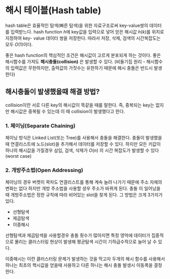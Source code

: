 # 해시 테이블(Hash table)

hash table은 효율적인 탐색(빠른 탐색)을 위한 자료구조로써 key-value쌍의 데이터를 입력받느다. hash function $h$에 key값을 입력으로 넣어 얻은 해시값 $h(k)$를 위치로 지정하여 key- value 데이터 쌍을 저장한다. 따라서 저장, 삭제, 검색의 시간복잡도는 모두 $O(1)$이다.

좋은 hash function의 핵심적인 조건은 해시값이 고르게 분포되게 하는 것이다. 좋은 해시함수를 가져도 **해시충돌(collision)** 은 발생할 수 있다. (비둘기집 원리 - 해시함수의 입력값은 무한하지만, 출력값의 가짓수는 유한하기 때문에 해시 충돌은 반드시 발생한다)

## 해시충돌이 발생했을때 해결 방법?

collision이란 서로 다른 key의 해시값이 똑같을 때를 말한다. 즉, 중복되는 key는 없지만 해시값은 중복될 수 있는데 이 때 collision이 발생했다고 한다.

### 1. 체이닝(Separate Chaining)

체이닝 방식은 Linked List(또는 Tree)를 사용해서 충돌을 해결한다. 충돌이 발생했을때 연결리스트에 노드(slot)을 추가해서 데이터를 저장할 수 있다. 하지만 모든 키값이 하나의 해시값을 가질경우 삼입, 검색, 삭제가 $O(n)$ 의 시간 복잡도가 발생할 수 있다(worst case)

### 2. 개방주소법(Open Addressing)

체이닝의 경우 버켓이 꽉차도 연결리스트를 통해 계속 늘려 나가기 때문에 주소 자체의 변화는 없다 하지만 개방 주소법을 사용할 셩우 주소가 바뀌게 된다. 충돌 이 일어났을 때 개방주소법은 정한 규칙에 따라 비어있는 slot을 찾게 된다. 그 방법은 크게 3가지가 있다.

-   선형탐색
-   제곱탐색
-   이중해시

선형탐색과 제곱탐색을 사용할경우 충돌 횟수가 많아지면 특정 영억에 데이터가 집중적으로 몰리는 클러스터링 현상이 발생해 평균탐색 시간이 기하급수적으로 늘어 날 수 있다.

이중해시는 이런 클러스터링 문제가 발생하는 것을 막고자 두개의 해시 함수를 사용해서 하나는 최초의 핵시값을 얻을때 사용하고 다른 하나는 해시 충돌 발생시 이동폭을 결정한다.
